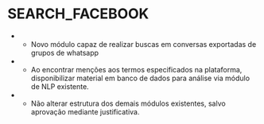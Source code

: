 # SEARCH_FACEBOOK
  * - Novo módulo capaz de realizar buscas em conversas exportadas de grupos de whatsapp
  * - Ao encontrar menções aos termos especificados na plataforma, disponibilizar material em banco de dados para análise via módulo de NLP existente.
* - Não alterar estrutura dos demais módulos existentes, salvo aprovação mediante justificativa.